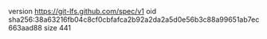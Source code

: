 version https://git-lfs.github.com/spec/v1
oid sha256:38a63216fb04c8cf0cbfafca2b92a2da2a5d0e56b3c88a99651ab7ec663aad88
size 441
